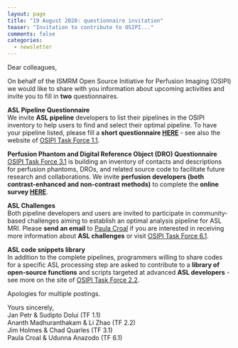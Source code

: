 ```yaml
---
layout: page
title: "19 August 2020: questionnaire invitation"
teaser: "Invitation to contribute to OSIPI..."
comments: false
categories:
  - newsletter
---
```


Dear colleagues,

On behalf of the ISMRM Open Source Initiative for Perfusion Imaging (OSIPI) we would like to share with you information about upcoming activities and invite you to fill in **two** questionnaires. 

**ASL Pipeline Questionnaire**  
We invite **ASL pipeline** developers to list their pipelines in the OSIPI inventory to help users to find and select their optimal pipeline. To have your pipeline listed, please fill a **short questionnaire [HERE](https://docs.google.com/forms/d/e/1FAIpQLSf-4_pBXFA31htMNPZo1kQgcY0EJ5_AWxjyvkkYIQVGUHo6sg/viewform)** - see also the website of [OSIPI Task Force 1.1](https://www.osipi.org/task-force-1-1/).

**Perfusion Phantom and Digital Reference Object (DRO) Questionnaire**  
[OSIPI Task Force 3.1](https://www.osipi.org/task-force-3-1/) is building an inventory of contacts and descriptions for perfusion phantoms, DROs, and related source code to facilitate future research and collaborations. We invite **perfusion developers (both contrast-enhanced and non-contrast methods)** to complete the **online survey [HERE](https://docs.google.com/forms/d/e/1FAIpQLSds0Ao-jAHrljckEBndGBnkAmOmkB1-YSdAHjFCDZijOS1ghw/viewform)**.

**ASL Challenges**  
Both pipeline developers and users are invited to participate in community-based challenges aiming to establish an optimal analysis pipeline for ASL MRI. Please **send an email** to <a href="mailto:Paula.Croal@nottingham.ac.uk">Paula Croal</a> if you are interested in receiving more information about **ASL challenges** or visit [OSIPI Task Force 6.1](https://www.osipi.org/task-force-6-1/).

**ASL code snippets library**  
In addition to the complete pipelines, programmers willing to share codes for a specific ASL processing step are asked to contribute to a **library of open-source functions** and scripts targeted at advanced **ASL developers** - see more on the site of [OSIPI Task Force 2.2](https://www.osipi.org/task-force-2-2/).

Apologies for multiple postings.
 
Yours sincerely,  
Jan Petr & Sudipto Dolui (TF 1.1)  
Ananth Madhuranthakam & Li Zhao (TF 2.2)  
Jim Holmes & Chad Quarles (TF 3.1)  
Paula Croal & Udunna Anazodo (TF 6.1)  
